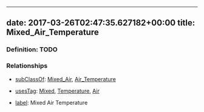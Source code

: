 
---
date: 2017-03-26T02:47:35.627182+00:00
title: Mixed_Air_Temperature
---
### Definition: TODO

### Relationships

* [subClassOf](http://www.w3.org/2000/01/rdf-schema#subClassOf): [Mixed_Air](https://brickschema.org/schema/1.0/Brick#Mixed_Air), [Air_Temperature](https://brickschema.org/schema/1.0/Brick#Air_Temperature)

* [usesTag](https://brickschema.org/schema/1.0/BrickFrame#usesTag): [Mixed](https://brickschema.org/schema/1.0/BrickTag#Mixed), [Temperature](https://brickschema.org/schema/1.0/BrickTag#Temperature), [Air](https://brickschema.org/schema/1.0/BrickTag#Air)

* [label](http://www.w3.org/2000/01/rdf-schema#label): Mixed Air Temperature
